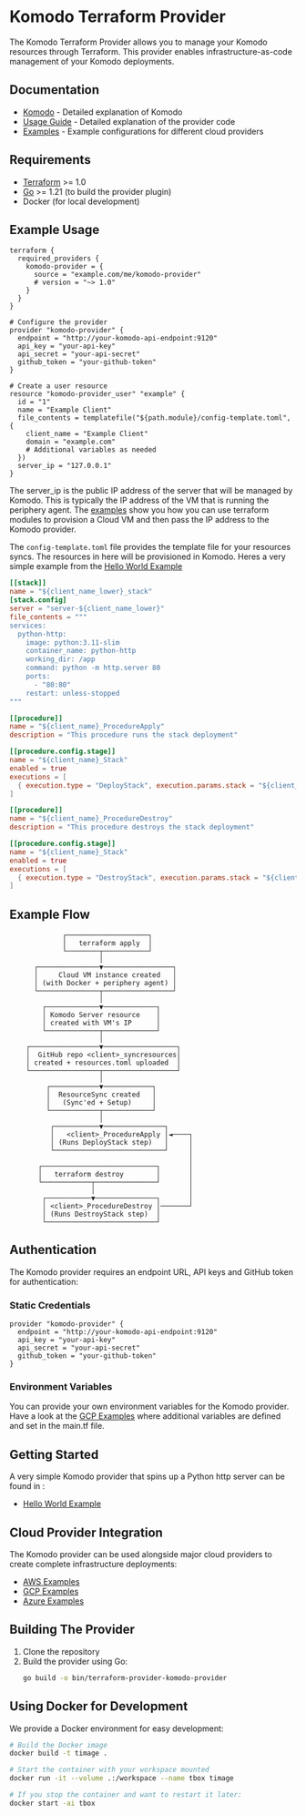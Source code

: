 # Komodo Terraform Provider

The Komodo Terraform Provider allows you to manage your Komodo resources through Terraform. This provider enables infrastructure-as-code management of your Komodo deployments.

## Documentation

- [Komodo](https://komo.do/) - Detailed explanation of Komodo
- [Usage Guide](docs/CodeExplained.md) - Detailed explanation of the provider code
- [Examples](examples/) - Example configurations for different cloud providers

## Requirements

- [Terraform](https://www.terraform.io/downloads.html) >= 1.0
- [Go](https://golang.org/doc/install) >= 1.21 (to build the provider plugin)
- Docker (for local development)

## Example Usage

```hcl
terraform {
  required_providers {
    komodo-provider = {
      source = "example.com/me/komodo-provider"
      # version = "~> 1.0"
    }
  }
}

# Configure the provider
provider "komodo-provider" {
  endpoint = "http://your-komodo-api-endpoint:9120"
  api_key = "your-api-key"
  api_secret = "your-api-secret"
  github_token = "your-github-token"
}

# Create a user resource
resource "komodo-provider_user" "example" {
  id = "1"
  name = "Example Client"
  file_contents = templatefile("${path.module}/config-template.toml", {
    client_name = "Example Client"
    domain = "example.com"
    # Additional variables as needed
  })
  server_ip = "127.0.0.1"
}
```

The server_ip is the public IP address of the server that will be managed by Komodo. This is typically the IP address of the VM that is running the periphery agent. The [examples](examples/) show you how you can use terraform modules to provision a Cloud VM and then pass the IP address to the Komodo provider.

The `config-template.toml` file provides the template file for your resources syncs. The resources in here will be provisioned in Komodo. Heres a very simple example from the [Hello World Example](examples/hello_world/)

```toml
[[stack]]
name = "${client_name_lower}_stack"
[stack.config]
server = "server-${client_name_lower}"
file_contents = """
services:
  python-http:
    image: python:3.11-slim
    container_name: python-http
    working_dir: /app
    command: python -m http.server 80
    ports:
      - "80:80"
    restart: unless-stopped
"""

[[procedure]]
name = "${client_name}_ProcedureApply"
description = "This procedure runs the stack deployment"

[[procedure.config.stage]]
name = "${client_name}_Stack"
enabled = true
executions = [
  { execution.type = "DeployStack", execution.params.stack = "${client_name_lower}_stack", execution.params.services = [], enabled = true }
]

[[procedure]]
name = "${client_name}_ProcedureDestroy"
description = "This procedure destroys the stack deployment"

[[procedure.config.stage]]
name = "${client_name}_Stack"
enabled = true
executions = [
  { execution.type = "DestroyStack", execution.params.stack = "${client_name_lower}_stack", execution.params.services = [], execution.params.remove_orphans = false, enabled = true }
]

```
## Example Flow

                 ┌────────────────────┐
                 │   terraform apply  │
                 └────────┬───────────┘
                          │
          ┌───────────────▼─────────────────┐
          │     Cloud VM instance created   │
          │ (with Docker + periphery agent) │
          └───────────────┬─────────────────┘
                          │
            ┌─────────────▼─────────────┐
            │ Komodo Server resource    │
            │ created with VM's IP      │
            └─────────────┬─────────────┘
                          │
        ┌─────────────────▼──────────────────┐
        │  GitHub repo <client>_syncresources│
        │ created + resources.toml uploaded  │
        └─────────────────┬──────────────────┘
                          │
             ┌────────────▼────────────┐
             │  ResourceSync created   │
             │   (Sync'ed + Setup)     │
             └────────────┬────────────┘
                          │
              ┌───────────▼───────────────┐
              │   <client>_ProcedureApply │◄────┐
              │ (Runs DeployStack step)   │     │
              └───────────────────────────┘     │
                                                │
           ┌────────────────────────────┐       │
           │   terraform destroy        │       │
           └────────────┬───────────────┘       │
                        │                       │
            ┌───────────▼───────────────┐       │
            │ <client>_ProcedureDestroy │───────┘
            │ (Runs DestroyStack step)  │
            └───────────────────────────┘


## Authentication

The Komodo provider requires an endpoint URL, API keys and GitHub token for authentication:

### Static Credentials

```hcl
provider "komodo-provider" {
  endpoint = "http://your-komodo-api-endpoint:9120"
  api_key = "your-api-key"
  api_secret = "your-api-secret"
  github_token = "your-github-token"
}
```

### Environment Variables

You can provide your own environment variables for the Komodo provider. Have a look at the [GCP Examples](examples/gcp/) where additional variables are defined and set in the main.tf file.

## Getting Started

A very simple Komodo provider that spins up a Python http server can be found in :

- [Hello World Example](examples/hello_world/)

## Cloud Provider Integration

The Komodo provider can be used alongside major cloud providers to create complete infrastructure deployments:

- [AWS Examples](examples/aws/)
- [GCP Examples](examples/gcp/)
- [Azure Examples](examples/azure/)

## Building The Provider

1. Clone the repository
2. Build the provider using Go:
   ```bash
   go build -o bin/terraform-provider-komodo-provider
   ```

## Using Docker for Development

We provide a Docker environment for easy development:

```bash
# Build the Docker image
docker build -t timage .

# Start the container with your workspace mounted
docker run -it --volume .:/workspace --name tbox timage

# If you stop the container and want to restart it later:
docker start -ai tbox
```

